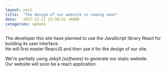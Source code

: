 ```yaml
---
layout: post
title:  "The design of our website is coming soon"
date:   2017-12-11 13:50:31 +0800
categories: update
---
```


The developer this site have planned to use the JavaScript library React for building its user interface.  
He will first master ReactJS and then use it for the design of our site.

We're partially using Jekyll *(software)* to generate our static website.  
Our website will soon be a react application.

